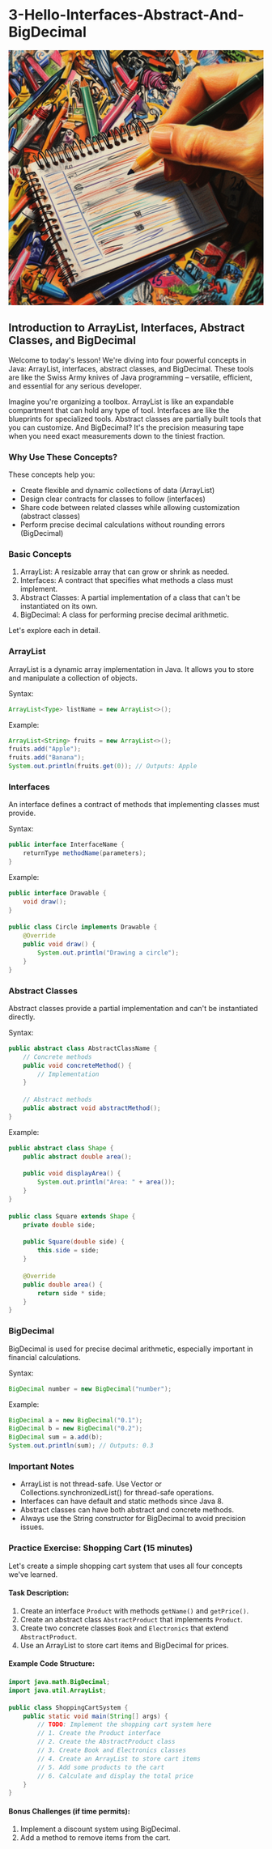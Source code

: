 # 3-Hello-Interfaces-Abstract-And-BigDecimal

![](/list.png)

## Introduction to ArrayList, Interfaces, Abstract Classes, and BigDecimal
Welcome to today's lesson! We're diving into four powerful concepts in Java: ArrayList, interfaces, abstract classes, and BigDecimal. These tools are like the Swiss Army knives of Java programming – versatile, efficient, and essential for any serious developer.

Imagine you're organizing a toolbox. ArrayList is like an expandable compartment that can hold any type of tool. Interfaces are like the blueprints for specialized tools. Abstract classes are partially built tools that you can customize. And BigDecimal? It's the precision measuring tape when you need exact measurements down to the tiniest fraction.

### Why Use These Concepts?
These concepts help you:
- Create flexible and dynamic collections of data (ArrayList)
- Design clear contracts for classes to follow (interfaces)
- Share code between related classes while allowing customization (abstract classes)
- Perform precise decimal calculations without rounding errors (BigDecimal)

### Basic Concepts

1. ArrayList: A resizable array that can grow or shrink as needed.
2. Interfaces: A contract that specifies what methods a class must implement.
3. Abstract Classes: A partial implementation of a class that can't be instantiated on its own.
4. BigDecimal: A class for performing precise decimal arithmetic.

Let's explore each in detail.

### ArrayList
ArrayList is a dynamic array implementation in Java. It allows you to store and manipulate a collection of objects.

Syntax:
```java
ArrayList<Type> listName = new ArrayList<>();
```

Example:
```java
ArrayList<String> fruits = new ArrayList<>();
fruits.add("Apple");
fruits.add("Banana");
System.out.println(fruits.get(0)); // Outputs: Apple
```

### Interfaces
An interface defines a contract of methods that implementing classes must provide.

Syntax:
```java
public interface InterfaceName {
    returnType methodName(parameters);
}
```

Example:
```java
public interface Drawable {
    void draw();
}

public class Circle implements Drawable {
    @Override
    public void draw() {
        System.out.println("Drawing a circle");
    }
}
```

### Abstract Classes
Abstract classes provide a partial implementation and can't be instantiated directly.

Syntax:
```java
public abstract class AbstractClassName {
    // Concrete methods
    public void concreteMethod() {
        // Implementation
    }
    
    // Abstract methods
    public abstract void abstractMethod();
}
```

Example:
```java
public abstract class Shape {
    public abstract double area();
    
    public void displayArea() {
        System.out.println("Area: " + area());
    }
}

public class Square extends Shape {
    private double side;
    
    public Square(double side) {
        this.side = side;
    }
    
    @Override
    public double area() {
        return side * side;
    }
}
```

### BigDecimal
BigDecimal is used for precise decimal arithmetic, especially important in financial calculations.

Syntax:
```java
BigDecimal number = new BigDecimal("number");
```

Example:
```java
BigDecimal a = new BigDecimal("0.1");
BigDecimal b = new BigDecimal("0.2");
BigDecimal sum = a.add(b);
System.out.println(sum); // Outputs: 0.3
```

### Important Notes
- ArrayList is not thread-safe. Use Vector or Collections.synchronizedList() for thread-safe operations.
- Interfaces can have default and static methods since Java 8.
- Abstract classes can have both abstract and concrete methods.
- Always use the String constructor for BigDecimal to avoid precision issues.

### Practice Exercise: Shopping Cart (15 minutes)
Let's create a simple shopping cart system that uses all four concepts we've learned.

#### Task Description:
1. Create an interface `Product` with methods `getName()` and `getPrice()`.
2. Create an abstract class `AbstractProduct` that implements `Product`.
3. Create two concrete classes `Book` and `Electronics` that extend `AbstractProduct`.
4. Use an ArrayList to store cart items and BigDecimal for prices.

#### Example Code Structure:
```java
import java.math.BigDecimal;
import java.util.ArrayList;

public class ShoppingCartSystem {
    public static void main(String[] args) {
        // TODO: Implement the shopping cart system here
        // 1. Create the Product interface
        // 2. Create the AbstractProduct class
        // 3. Create Book and Electronics classes
        // 4. Create an ArrayList to store cart items
        // 5. Add some products to the cart
        // 6. Calculate and display the total price
    }
}
```

#### Bonus Challenges (if time permits):
1. Implement a discount system using BigDecimal.
2. Add a method to remove items from the cart.

